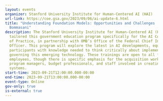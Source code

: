 ```yaml
---
layout: events
organizer: Stanford University Institute for Human-Centered AI (HAI)
url-link: https://coe.gsa.gov/2023/09/06/ai-update-6.html
title: "Understanding Foundation Models: Opportunities and Challenges | Rishi
  Bommasani"
description: The Stanford University Institute for Human-Centered AI (HAI)
  tailored this government education program specifically for the AI Community
  of Practice, in partnership with OMB’s Office of the Federal Chief Information
  Officer. This program will explore the latest in AI developments, equipping
  participants with knowledge needed to think critically about implementing and
  governing this emerging technology. These trainings are open to all federal
  employees, though there is specific emphasis for the acquisition workforce,
  program managers, budget professionals, and staff involved in creating federal
  systems.
start-time: 2023-09-21T12:00:00.000-00:00
end-time: 2023-09-21T13:00:00.000-00:00
event-type: Online
gov-only: true
is-external: true
---
```

